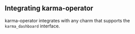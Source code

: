 ## Integrating karma-operator
karma-operator integrates with any charm that supports the `karma_dashboard` interface. 
